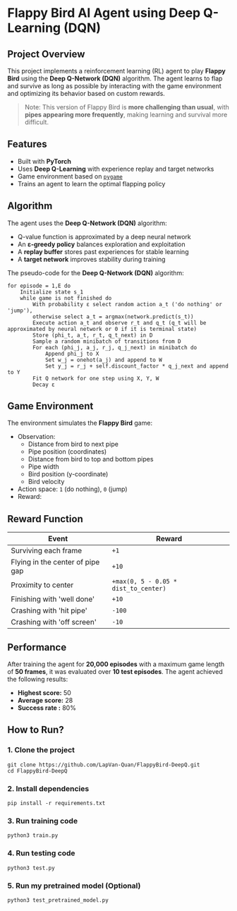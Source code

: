 # Flappy Bird AI Agent using Deep Q-Learning (DQN)
## Project Overview
This project implements a reinforcement learning (RL) agent to play **Flappy Bird** using the **Deep Q-Network (DQN)** algorithm. The agent learns to flap and survive as long as possible by interacting with the game environment and optimizing its behavior based on custom rewards.

> Note: This version of Flappy Bird is **more challenging than usual**, with **pipes appearing more frequently**, making learning and survival more difficult.


## Features

- Built with **PyTorch**
- Uses **Deep Q-Learning** with experience replay and target networks
- Game environment based on [`pygame`](https://www.pygame.org/)
- Trains an agent to learn the optimal flapping policy

## Algorithm

The agent uses the **Deep Q-Network (DQN)** algorithm:
- Q-value function is approximated by a deep neural network
- An **ε-greedy policy** balances exploration and exploitation
- A **replay buffer** stores past experiences for stable learning
- A **target network** improves stability during training

The pseudo-code for the **Deep Q-Network (DQN)** algorithm:
```
for episode = 1,E do
    Initialize state s_1
    while game is not finished do
        With probability ε select random action a_t ('do nothing' or 'jump'), 
        otherwise select a_t = argmax(network.predict(s_t))
        Execute action a_t and observe r_t and q_t (q_t will be approximated by neural network or 0 if it is terminal state)
        Store (phi_t, a_t, r_t, q_t_next) in D
        Sample a random minibatch of transitions from D
        For each (phi_j, a_j, r_j, q_j_next) in minibatch do
            Append phi_j to X
            Set w_j = onehot(a_j) and append to W
            Set y_j = r_j + self.discount_factor * q_j_next and append to Y
        Fit Q network for one step using X, Y, W
        Decay ε
```

## Game Environment

The environment simulates the **Flappy Bird** game:
- Observation:
  - Distance from bird to next pipe
  - Pipe position (coordinates)
  - Distance from bird to top and bottom pipes
  - Pipe width
  - Bird position (y-coordinate)
  - Bird velocity
- Action space: `1` (do nothing), `0` (jump)
- Reward:
## Reward Function
| Event                              | Reward                                 |
|-----------------------------------|----------------------------------------|
| Surviving each frame              | `+1`                                   |
| Flying in the center of pipe gap  | `+10`                                  |
| Proximity to center               | `+max(0, 5 - 0.05 * dist_to_center)`   |
| Finishing with 'well done'        | `+10`                                  |
| Crashing with 'hit pipe'          | `-100`                                 |
| Crashing with 'off screen'        | `-10`                                  |

## Performance

After training the agent for **20,000 episodes** with a maximum game length of **50 frames**, it was evaluated over **10 test episodes**. The agent achieved the following results:

- **Highest score:** 50
- **Average score:** 28
- **Success rate :** 80%


## How to Run?
### 1. Clone the project
```
git clone https://github.com/LapVan-Quan/FlappyBird-DeepQ.git
cd FlappyBird-DeepQ
```
### 2. Install dependencies
```
pip install -r requirements.txt
```
### 3. Run training code
```
python3 train.py
```
### 4. Run testing code
```
python3 test.py
```
### 5. Run my pretrained model (Optional)
```
python3 test_pretrained_model.py
```